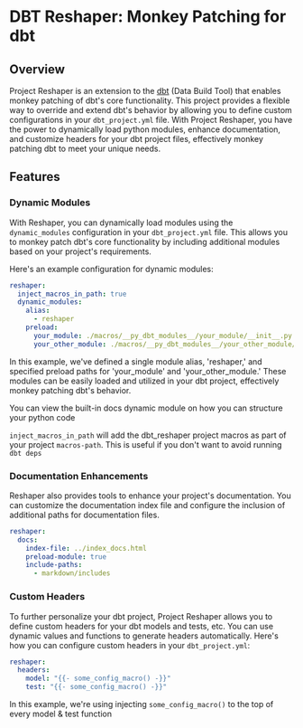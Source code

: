 # DBT Reshaper: Monkey Patching for dbt

## Overview

Project Reshaper is an extension to the [dbt](https://www.getdbt.com/) (Data Build Tool) that enables monkey patching of dbt's core functionality.
This project provides a flexible way to override and extend dbt's behavior by allowing you to define custom configurations in your `dbt_project.yml` file. 
With Project Reshaper, you have the power to dynamically load python modules, enhance documentation, and customize headers for your dbt project files, 
effectively monkey patching dbt to meet your unique needs.

## Features

### Dynamic Modules

With Reshaper, you can dynamically load modules using the `dynamic_modules` configuration in your `dbt_project.yml` file. This allows you to monkey patch dbt's core functionality by including additional modules based on your project's requirements. 

Here's an example configuration for dynamic modules:

```yaml
reshaper:
  inject_macros_in_path: true
  dynamic_modules:
    alias:
      - reshaper
    preload:
      your_module: ./macros/__py_dbt_modules__/your_module/__init__.py
      your_other_module: ./macros/__py_dbt_modules__/your_other_module/__init__.py
```

In this example, we've defined a single module alias, 'reshaper,' and specified preload paths for 'your_module' and 'your_other_module.' These modules can be easily loaded and utilized in your dbt project, effectively monkey patching dbt's behavior.

You can view the built-in docs dynamic module on how you can structure your python code

`inject_macros_in_path` will add the dbt_reshaper project macros as part of your project `macros-path`.
This is useful if you don't want to avoid running `dbt deps` 

### Documentation Enhancements

Reshaper also provides tools to enhance your project's documentation. 
You can customize the documentation index file and configure the inclusion of additional paths for documentation files. 

```yaml
reshaper:
  docs:
    index-file: ../index_docs.html
    preload-module: true
    include-paths:
      - markdown/includes
```

### Custom Headers

To further personalize your dbt project, Project Reshaper allows you to define custom headers for your dbt models and tests, etc. 
You can use dynamic values and functions to generate headers automatically. 
Here's how you can configure custom headers in your `dbt_project.yml`:

```yaml
reshaper:
  headers:
    model: "{{- some_config_macro() -}}"
    test: "{{- some_config_macro() -}}"
```

In this example, we're using injecting `some_config_macro()` to the top of every model & test function 

